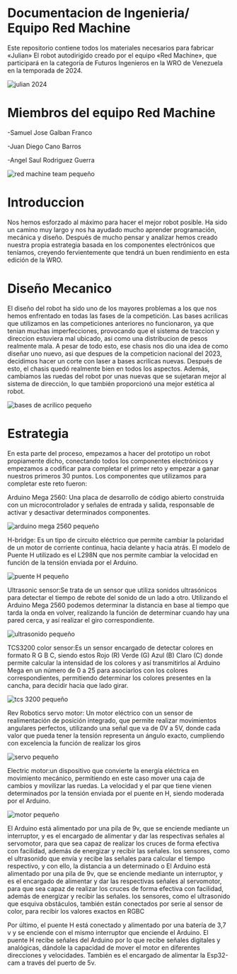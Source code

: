 # Documentacion de Ingenieria/ Equipo Red Machine

Este repositorio contiene todos los materiales necesarios para fabricar «Julian» El robot autodirigido creado por el equipo «Red Machine», que participará en la categoría de Futuros Ingenieros en la WRO de Venezuela en la temporada de 2024.


![julian 2024](https://github.com/RoboticaLLR/redmachine2024/assets/146040533/85cb1149-404d-40af-82c5-be7ef2e1914a)

 
# Miembros del equipo Red Machine
-Samuel Jose Galban Franco

-Juan Diego Cano Barros

-Angel Saul Rodriguez Guerra

![red machine team pequeño](https://github.com/RoboticaLLR/RedMachine/assets/146040533/b7eeb760-babc-4338-b1a4-e9a426606d17)

   
# Introduccion
Nos hemos esforzado al máximo para hacer el mejor robot posible. Ha sido un camino muy largo y nos ha ayudado mucho aprender programación, mecánica y diseño. Después de mucho pensar y analizar hemos creado nuestra propia estrategia basada en los componentes electrónicos que teníamos, creyendo fervientemente que tendrá un buen rendimiento en esta edición de la WRO.

# Diseño Mecanico
El diseño del robot ha sido uno de los mayores problemas a los que nos hemos enfrentado en todas las fases de la competición. Las bases acrilicas que utilizamos en las competiciones anteriores no funcionaron, ya que tenian muchas imperfecciones, provocando que el sistema de traccion y direccion estuviera mal ubicado, asi como una distribucion de pesos realmente mala. A pesar de todo esto, ese chasis nos dio una idea de como diseñar uno nuevo, asi que despues de la competicion nacional del 2023, decidimos hacer un corte con laser a bases acrilicas nuevas. Después de esto, el chasis quedó realmente bien en todos los aspectos. 
Además, cambiamos las ruedas del robot por unas nuevas que se sujetaran mejor al sistema de dirección, lo que también proporcionó una mejor estética al robot.

![bases de acrilico pequeño](https://github.com/RoboticaLLR/RedMachine/assets/146040533/1ab2bf5b-492d-4d9f-b8cb-7154f9053f9f)

# Estrategia
En esta parte del proceso, empezamos a hacer del prototipo un robot propiamente dicho, conectando todos los componentes electrónicos y empezamos a codificar para completar el primer reto y empezar a ganar nuestros primeros 30 puntos. Los componentes que utilizamos para completar este reto fueron:

 Arduino Mega 2560: Una placa de desarrollo de código abierto construida con un microcontrolador y señales de entrada y salida, responsable de activar y desactivar determinados componentes.
 
![arduino mega 2560 pequeño](https://github.com/RoboticaLLR/RedMachine/assets/146040533/1b59a507-53a0-48d4-b9d8-0b8b94bf1d2d)


H-bridge: Es un tipo de circuito eléctrico que permite cambiar la polaridad de un motor de corriente continua, hacia delante y hacia atrás. El modelo de Puente H utilizado es el L298N que nos permite cambiar la velocidad en función de la tensión enviada por el Arduino.

![puente H pequeño](https://github.com/RoboticaLLR/RedMachine/assets/146040533/264757f2-118f-42c9-9dd8-2a3c91455834)

Ultrasonic sensor:Se trata de un sensor que utiliza sonidos ultrasónicos para detectar el tiempo de rebote del sonido de un lado a otro. Utilizando el Arduino Mega 2560 podemos determinar la distancia en base al tiempo que tarda la onda en volver, realizando la función de determinar cuando hay una pared cerca, y así realizar el giro correspondiente.

![ultrasonido pequeño](https://github.com/RoboticaLLR/RedMachine/assets/146040533/e8f17278-35e8-451b-9eb3-8465666ceec9)

TCS3200 color sensor:Es un sensor encargado de detectar colores en formato R G B C, siendo estos Rojo (R) Verde (G) Azul (B) Claro (C) donde permite calcular la intensidad de los colores y así transmitirlos al Arduino Mega en un número de 0 a 25 para asociarlos con los colores correspondientes, permitiendo determinar los colores presentes en la cancha, para decidir hacia que lado girar.

![tcs 3200 pequeño](https://github.com/RoboticaLLR/redmachine2024/assets/146040533/d7da1967-9bac-4a97-92d8-da8f17152f6b)

Rev Robotics servo motor: Un motor eléctrico con un sensor de realimentación de posición integrado, que permite realizar movimientos angulares perfectos, utilizando una señal que va de 0V a 5V, donde cada valor que pueda tener la tensión representa un ángulo exacto, cumpliendo con excelencia la función de realizar los giros

![servo pequeño](https://github.com/RoboticaLLR/RedMachine/assets/146040533/57aaa91d-b5e5-4360-aef2-06025d15f8b0)

Electric motor:un dispositivo que convierte la energía eléctrica en movimiento mecánico, permitiendo en este caso mover una caja de cambios y movilizar las ruedas. La velocidad y el par que tiene vienen determinados por la tensión enviada por el puente en H, siendo moderada por el Arduino.

![motor pequeño](https://github.com/RoboticaLLR/RedMachine/assets/146040533/a74aacac-0276-49b0-abc1-485906c2a775)


El Arduino está alimentado por una pila de 9v, que se enciende mediante un interruptor, y es el encargado de alimentar y dar las respectivas señales al servomotor, para que sea capaz de realizar los cruces de forma efectiva con facilidad, además de energizar y recibir las señales. los sensores, como el ultrasonido que envía y recibe las señales para calcular el tiempo respectivo, y con ello, la distancia a un determinado o El Arduino está alimentado por una pila de 9v, que se enciende mediante un interruptor, y es el encargado de alimentar y dar las respectivas señales al servomotor, para que sea capaz de realizar los cruces de forma efectiva con facilidad, además de energizar y recibir las señales. los sensores, como el ultrasonido que esquiva obstáculos, también están conectados por serie al sensor de color, para recibir los valores exactos en RGBC

Por último, el puente H está conectado y alimentado por una batería de 3,7 v y se enciende con el mismo interruptor que enciende el Arduino.
El puente H recibe señales del Arduino por lo que recibe señales digitales y analógicas, dándole la capacidad de mover el motor en diferentes direcciones y velocidades. También es el encargado de alimentar la Esp32-cam a través del puerto de 5v.

